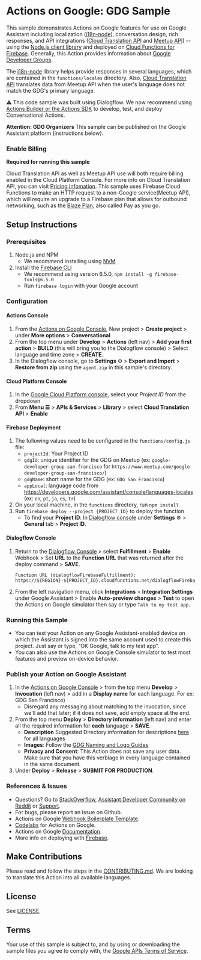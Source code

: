 # Actions on Google: GDG Sample

This sample demonstrates Actions on Google features for use on Google Assistant including localization ([i18n-node](https://github.com/mashpie/i18n-node)), conversation design, rich responses, and API integrations ([Cloud Translation API](https://cloud.google.com/translate/docs/) and [Meetup API](https://www.meetup.com/meetup_api/)) -- using the [Node.js client library](https://github.com/actions-on-google/actions-on-google-nodejs) and deployed on [Cloud Functions for Firebase](https://firebase.google.com/docs/functions/). Generally, this Action provides information about [Google Developer Groups](https://developers.google.com/groups).

The [i18n-node](https://github.com/mashpie/i18n-node) library helps provide responses in several languages, which are contained in the `functions/locales` directory. Also, [Cloud Translation API](https://cloud.google.com/translate/docs/) translates data from Meetup API when the user's language does not match the GDG's primary language.

:warning: This code sample was built using Dialogflow. We now recommend using [Actions Builder or the Actions SDK](https://developers.google.com/assistant/conversational/overview) to develop, test, and deploy Conversational Actions.

**Attention: GDG Organizers**
This sample can be published on the Google Assistant platform (instructions below).

### Enable Billing
**Required for running this sample**

Cloud Translation API as well as Meetup API use will both require billing enabled in the Cloud Platform Console. For more info on Cloud Translation API, you can visit [Pricing Infomation](https://cloud.google.com/translate#translation-api-pricing). This sample uses Firebase Cloud Functions to make an HTTP request to a non-Google service(Meetup API), which will require an upgrade to a Firebase plan that allows for outbound networking, such as the [Blaze Plan](https://firebase.google.com/pricing/), also called Pay as you go.

## Setup Instructions
### Prerequisites
1. Node.js and NPM
    + We recommend installing using [NVM](https://github.com/creationix/nvm)
1. Install the [Firebase CLI](https://developers.google.com/assistant/actions/dialogflow/deploy-fulfillment)
    + We recommend using version 6.5.0, `npm install -g firebase-tools@6.5.0`
    + Run `firebase login` with your Google account

### Configuration
#### Actions Console
1. From the [Actions on Google Console](https://console.actions.google.com/?inviteCode=gdgaction), New project > **Create project** > under **More options** > **Conversational**
1. From the top menu under **Develop** > **Actions** (left nav) > **Add your first action** > **BUILD** (this will bring you to the Dialogflow console) > Select language and time zone > **CREATE**.
1. In the Dialogflow console, go to **Settings** ⚙ > **Export and Import** > **Restore from zip** using the `agent.zip` in this sample's directory.

#### Cloud Platform Console
1. In the [Google Cloud Platform console](https://console.cloud.google.com/), select your *Project ID* from the dropdown
1. From **Menu ☰** > **APIs & Services** > **Library** > select **Cloud Translation API** > **Enable**

#### Firebase Deployment
1. The following values need to be configured in the `functions/config.js` file:
    + `projectId`:  Your Project ID
    + `gdgId`: unique identifier for the GDG on Meetup (ex: `google-developer-group-san-francisco` for `https://www.meetup.com/google-developer-group-san-francisco/`)
    + `gdgName`: short name for the GDG (ex: `GDG San Francisco`)
    + `appLocal`: language code from https://developers.google.com/assistant/console/languages-locales (ex: `en`, `pt`, `ja`, `es`, `tr`)
1. On your local machine, in the `functions` directory, run `npm install`
1. Run `firebase deploy --project {PROJECT_ID}` to deploy the function
    + To find your **Project ID**: In [Dialogflow console](https://console.dialogflow.com/) under **Settings** ⚙ > **General** tab > **Project ID**.

#### Dialogflow Console
1. Return to the [Dialogflow Console](https://console.dialogflow.com) > select **Fulfillment** > **Enable** Webhook > Set **URL** to the **Function URL** that was returned after the deploy command > **SAVE**.
    ```
    Function URL (dialogflowFirebaseFulfillment): https://${REGION}-${PROJECT_ID}.cloudfunctions.net/dialogflowFirebaseFulfillment
    ```
1. From the left navigation menu, click **Integrations** > **Integration Settings** under Google Assistant > Enable **Auto-preview changes** > **Test** to open the Actions on Google simulator then say or type `Talk to my test app`.

### Running this Sample
+ You can test your Action on any Google Assistant-enabled device on which the Assistant is signed into the same account used to create this project. Just say or type, “OK Google, talk to my test app”.
+ You can also use the Actions on Google Console simulator to test most features and preview on-device behavior.

### Publish your Action on Google Assistant
1. In the [Actions on Google Console](https://console.actions.google.com) > from the top menu **Develop** > **Invocation** (left nav) > add in a **Display name** for each language. For ex: GDG San Francisco)
    + Disregard any messaging about matching to the invocation, since we'll add that later; if it does not save, add empty space at the end.
1. From the top menu **Deploy** > **Directory information** (left nav) and enter all the required information for **each** language > **SAVE**.
    + **Description** Suggested Directory information for descriptions [here](resources.md) for all languages
    + **Images**: Follow the [GDG Naming and Logo Guides](https://developers.google.com/programs/community/gdg/resources/)
    + **Privacy and Consent**: This Action does not save any user data. Make sure that you have this verbiage in every language contained in the same document.
1. Under **Deploy** > **Release** > **SUBMIT FOR PRODUCTION**.

### References & Issues
+ Questions? Go to [StackOverflow](https://stackoverflow.com/questions/tagged/actions-on-google), [Assistant Developer Community on Reddit](https://www.reddit.com/r/GoogleAssistantDev/) or [Support](https://developers.google.com/assistant/support).
+ For bugs, please report an issue on Github.
+ Actions on Google [Webhook Boilerplate Template](https://github.com/actions-on-google/dialogflow-webhook-boilerplate-nodejs).
+ [Codelabs](https://codelabs.developers.google.com/?cat=Assistant) for Actions on Google.
+ Actions on Google [Documentation](https://developers.google.com/assistant).
+ More info on deploying with [Firebase](https://developers.google.com/assistant/actions/dialogflow/deploy-fulfillment).

## Make Contributions
Please read and follow the steps in the [CONTRIBUTING.md](CONTRIBUTING.md).
We are looking to translate this Action into all available languages.

## License
See [LICENSE](LICENSE).

## Terms
Your use of this sample is subject to, and by using or downloading the sample files you agree to comply with, the [Google APIs Terms of Service](https://developers.google.com/terms/).
